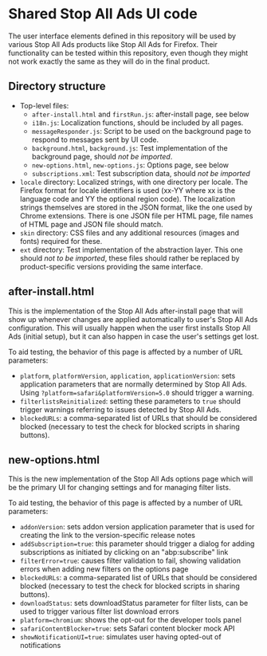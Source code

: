 Shared Stop All Ads UI code
===========================

The user interface elements defined in this repository will be used by various
Stop All Ads products like Stop All Ads for Firefox. Their functionality can be
tested within this repository, even though they might not work exactly the same
as they will do in the final product.

Directory structure
-------------------

* Top-level files:
  * `after-install.html` and `firstRun.js`: after-install page, see below
  * `i18n.js`: Localization functions, should be included by all pages.
  * `messageResponder.js`: Script to be used on the background page to respond
    to messages sent by UI code.
  * `background.html`, `background.js`: Test implementation of the background
    page, should *not be imported*.
  * `new-options.html`, `new-options.js`: Options page, see below
  * `subscriptions.xml`: Test subscription data, should *not be imported*
* `locale` directory: Localized strings, with one directory per locale. The
  Firefox format for locale identifiers is used (xx-YY where xx is the language
  code and YY the optional region code). The localization strings themselves are
  stored in the JSON format, like the one used by Chrome extensions. There is
  one JSON file per HTML page, file names of HTML page and JSON file should
  match.
* `skin` directory: CSS files and any additional resources (images and fonts)
  required for these.
* `ext` directory: Test implementation of the abstraction layer. This one should
  *not to be imported*, these files should rather be replaced by
  product-specific versions providing the same interface.


after-install.html
-------------

This is the implementation of the Stop All Ads after-install page that will show up
whenever changes are applied automatically to user's Stop All Ads configuration.
This will usually happen when the user first installs Stop All Ads (initial
setup), but it can also happen in case the user's settings get lost.

To aid testing, the behavior of this page is affected by a number of URL
parameters:

* `platform`, `platformVersion`, `application`, `applicationVersion`: sets
  application parameters that are normally determined by Stop All Ads. Using
  `?platform=safari&platformVersion=5.0` should trigger a warning.
* `filterlistsReinitialized`: setting these parameters to `true` should
  trigger warnings referring to issues detected by Stop All Ads.
* `blockedURLs`: a comma-separated list of URLs that should be considered
  blocked (necessary to test the check for blocked scripts in sharing buttons).

new-options.html
------------

This is the new implementation of the Stop All Ads options page which will be
the primary UI for changing settings and for managing filter lists.

To aid testing, the behavior of this page is affected by a number of URL
parameters:

* `addonVersion`: sets addon version application parameter that is used for
  creating the link to the version-specific release notes
* `addSubscription=true`: this parameter should trigger a dialog for adding
  subscriptions as initiated by clicking on an "abp:subscribe" link
* `filterError=true`: causes filter validation to fail, showing validation
  errors when adding new filters on the options page
* `blockedURLs`: a comma-separated list of URLs that should be considered
  blocked (necessary to test the check for blocked scripts in sharing buttons).
* `downloadStatus`: sets downloadStatus parameter for filter lists, can be used
  to trigger various filter list download errors
* `platform=chromium`: shows the opt-out for the developer tools panel
* `safariContentBlocker=true`: sets Safari content blocker mock API
* `showNotificationUI=true`: simulates user having opted-out of notifications


[crowdin]: https://crowdin.com
